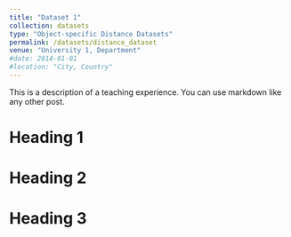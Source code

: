 ```yaml
---
title: "Dataset 1"
collection: datasets
type: "Object-specific Distance Datasets"
permalink: /datasets/distance_dataset
venue: "University 1, Department"
#date: 2014-01-01
#location: "City, Country"
---
```


This is a description of a teaching experience. You can use markdown like any other post.

Heading 1
======

Heading 2
======

Heading 3
======
